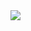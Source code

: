 <img src="https://media.discordapp.net/attachments/1051905528542011393/1274350997325611161/Comp_1.gif?ex=66c1ef5a&is=66c09dda&hm=c00e6ad40e9e276b3be39c6b0f74dc391784d8247506f5252dc70fdcd348c688&="/>
